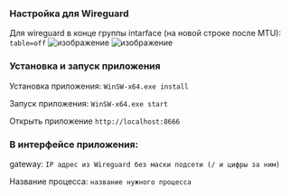 ### Настройка для Wireguard

Для wireguard в конце группы intarface (на новой строке после MTU):
```table=off```
![изображение](https://github.com/user-attachments/assets/60ab1c7c-2d83-4352-bac2-7e60a5791768)
![изображение](https://github.com/user-attachments/assets/3af1cc5c-46e8-4d90-a9ad-b7e886fedfc3)


### Установка и запуск приложения

Установка приложения:
```WinSW-x64.exe install```


Запуск приложения:
```WinSW-x64.exe start```


Открыть приложение
```http://localhost:8666```


### В интерфейсе приложения:

gateway: `IP адрес из Wireguard без маски подсети (/ и цифры за ним)`

Название процесса: `название нужного процесса`
